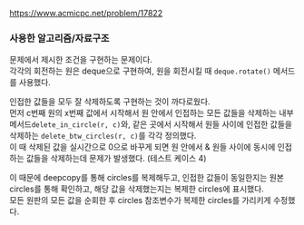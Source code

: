 https://www.acmicpc.net/problem/17822

### 사용한 알고리즘/자료구조

문제에서 제시한 조건을 구현하는 문제이다.  
각각의 회전하는 원은 deque으로 구현하여, 원을 회전시킬 때 `deque.rotate()` 메서드를 사용했다.

인접한 값들을 모두 잘 삭제하도록 구현하는 것이 까다로웠다.  
먼저 c번째 원의 x번째 값에서 시작해서 원 안에서 인접하는 모든 값들을 삭제하는 내부 메서드`delete_in_circle(r, c)`와,
같은 곳에서 시작해서 원들 사이에 인접한 값들을 삭제하는 `delete_btw_circles(r, c)`를 각각 정의했다.  
이 때 삭제된 값을 실시간으로 0으로 바꾸게 되면 원 안에서 & 원들 사이에 동시에 인접하는 값들을 삭제하는데 문제가 발생했다. (테스트 케이스 4)

이 때문에 deepcopy를 통해 circles를 복제해두고, 인접한 값들이 동일한지는 원본 circles를 통해 확인하고, 해당 값을 삭제했는지는 복제한 circles에 표시했다.  
모든 원판의 모든 값을 순회한 후 circles 참조변수가 복제한 circles를 가리키게 수정했다.
